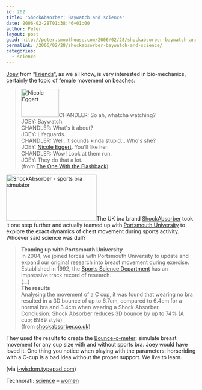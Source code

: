 ```yaml
---
id: 262
title: 'ShockAbsorber: Baywatch and science'
date: 2006-02-28T01:38:46+01:00
author: Peter
layout: post
guid: http://peter.smoothouse.com/2006/02/28/shockabsorber-baywatch-and-science/
permalink: /2006/02/28/shockabsorber-baywatch-and-science/
categories:
  - science
---
```

[Joey](http://www.tv.com/matt-leblanc/person/899/summary.html) from &#8220;[Friends](http://www.tv.com/friends/show/71/summary.html)&#8220;, as we all know, is very interested in bio-mechanics, certainly the topic of female movement on beaches:

> [<img  width="100" height="75" alt="Nicole Eggert" src="http://static.flickr.com/38/105517959_9c9c5be576_t.jpg" />](http://www.flickr.com/photos/pforret/105517959/ "Photo Sharing")CHANDLER: So ah, whatcha watching?  
> JOEY: Baywatch.  
> CHANDLER: What's it about?  
> JOEY: Lifeguards.  
> CHANDLER: Well, it sounds kinda stupid&#8230; Who's she?  
> JOEY: [Nicole Eggert](http://www.imdb.com/name/nm0001176/). You'll like her.  
> CHANDLER: Wow! Look at them run.  
> JOEY: They do that a lot.  
> (from [The One With the Flashback](http://www.generationterrorists.com/cgi-bin/friends.cgi?ep=306))

[<img  width="240" height="122" alt="ShockAbsorber - sports bra simulator" src="http://static.flickr.com/51/105504984_937a799808_m.jpg" />](http://www.flickr.com/photos/pforret/105504984/ "Photo Sharing")The UK bra brand [ShockAbsorber](http://www.shockabsorber.co.uk) took it one step further and actually teamed up with [Portsmouth University](http://www.port.ac.uk/) to explore the exact dynamics of chest movement during sports activity. Whoever said science was dull?

> **Teaming up with Portsmouth University**  
> In 2004, we joined forces with Portsmouth University to update and expand our original research into breast movement during exercise. Established in 1992, the [Sports Science Department](http://www.port.ac.uk/departments/academic/sportscience/) has an impressive track record of research.  
> (&#8230;)  
> **The results**  
> Analysing the movement of a C cup, it was found that wearing no bra resulted in a 3D bounce of up to 6.7cm, compared to 6.4cm for a normal bra and 3.4cm when wearing a Shock Absorber.  
> Conclusion: Shock Absorber reduces 3D bounce by up to 74% (A cup; B989 style)  
> (from [shockabsorber.co.uk](http://www.shockabsorber.co.uk/uk/index.asp?page=20))

They used the results to create the [Bounce-o-meter](http://www.shockabsorber.co.uk/bounceometer/shock.html): simulate breast movement for any cup size with and without sports bra. Joey would have loved it. One thing you notice when playing with the parameters: horseriding with a C-cup is a bad idea without the proper support. We live to learn.

(via [i-wisdom.typepad.com](http://i-wisdom.typepad.com/iwisdom/2006/02/links_for_20060_16.html))

Technorati: <a rel="tag" href="http://technorati.com/tag/science">science</a> &#8211; <a rel="tag" href="http://technorati.com/tag/women">women</a>